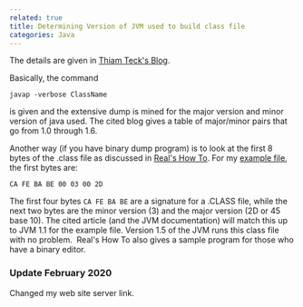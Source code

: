```yaml
---
related: true
title: Determining Version of JVM used to build class file
categories: Java
---
```

The details are given in [Thiam Teck's Blog][1].

Basically, the command

    javap -verbose ClassName

is given and the extensive dump is mined for the major version and minor
version of java used. The cited blog gives a table of major/minor pairs that
go from 1.0 through 1.6.

Another way (if you have binary dump program) is to look at the first 8 bytes
of the .class file as discussed in [Real's How To][2]. For my [example
file][3], the first bytes are:

    CA FE BA BE 00 03 00 2D

The first four bytes `CA FE BA BE` are a signature for a .CLASS file, while
the next two bytes are the minor version (3) and the major version (2D or 45
base 10). The cited article (and the JVM documentation) will match this up to
JVM 1.1 for the example file. Version 1.5 of the JVM runs this class file with
no problem.  Real's How To also gives a sample program for those who have a
binary editor.

[1]: http://thiamteck.blogspot.com/2007/11/determine-java-class-file-version.html
[2]: http://www.rgagnon.com/javadetails/java-0544.html
[3]: https://dgreenteach.org/DGreen/java_ex/SimpleClient/SClient0.class

### Update February 2020

Changed my web site server link.